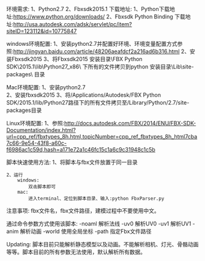 环境需求:
	1、Python2.7
	2、Fbxsdk2015.1
下载地址:
	1、Python下载地址:https://www.python.org/downloads/
	2、Fbxsdk Python Binding 下载地址:http://usa.autodesk.com/adsk/servlet/pc/item?siteID=123112&id=10775847

windows环境配置:
	1、安装python2.7并配置好环境、环境变量配置方式参照:http://jingyan.baidu.com/article/48206aeafdcf2a216ad6b316.html
	2、安装Fbxsdk2015
	3、将Fbxsdk2015 安装目录\FBX Python SDK\2015.1\lib\Python27_x86\ 下所有的文件拷贝到python 安装目录\Lib\site-packages\ 目录

Mac环境配置:
	1、安装python2.7  
	2、安装fbxsdk2015
	3、将/Applications/Autodesk/FBX Python SDK/2015.1/lib/Python27路径下的所有文件拷贝至/Library/Python/2.7/site-packages目录

Linux环境配置:
	1、参照:http://docs.autodesk.com/FBX/2014/ENU/FBX-SDK-Documentation/index.html?url=cpp_ref/fbxtypes_8h.html,topicNumber=cpp_ref_fbxtypes_8h_html7cba7c66-9e54-43f8-a60c-f6986ac1c59d,hash=a171e72a1c46fc15c1a6c9c31948c1c5b

脚本快速使用方法:
	1、将脚本与fbx文件放置于同一目录
	
	2、运行
		windows:
			双击脚本即可
		mac:
			进入terminal、定位到脚本目录、输入:python FbxParser.py

注意事项:
	fbx文件名，fbx文件路径，建模过程中不要使用中文。

通过命令参数方式使用该脚本:
-noaml 	解析法线
-uv0   	解析UV0
-uv1   	解析UV1
-anim  	解析动画
-world	使用全局坐标
-path	指定Fbx文件路径

Updating:
脚本目前只能解析静态模型以及动画。不能解析相机、灯光、骨骼动画等等。脚本目前的所有参数无法使用，默认解析所有数据。



